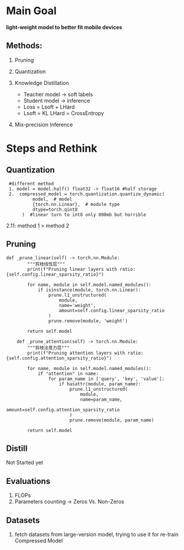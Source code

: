# Main Goal
**light-weight model to better fit mobile devices**

## Methods:
1. Pruning
2. Quantization
3. Knowledge Distillation
   - Teacher model -> soft labels
   - Student model -> inference
   - Loss = Lsoft + LHard 
   - Lsoft = KL LHard = CrossEntropy

4. Mix-precision Inference

# Steps and Rethink

## Quantization
  ```
   #different method
   1. model = model.half() float32 -> float16 #half storage
   2.  compressed_model = torch.quantization.quantize_dynamic(
            model,  # model
            {torch.nn.Linear},  # module type
            dtype=torch.qint8  
        )  #linear turn to int8 only 800mb but horrible 
  ```
  2.11: method 1 > method 2

## Pruning
```
def _prune_linear(self) -> torch.nn.Module:
        """剪枝线性层"""
        print(f"Pruning linear layers with ratio: {self.config.linear_sparsity_ratio}")
        
        for name, module in self.model.named_modules():
            if isinstance(module, torch.nn.Linear):
                prune.l1_unstructured(
                    module,
                    name='weight',
                    amount=self.config.linear_sparsity_ratio
                )
                prune.remove(module, 'weight')
                
        return self.model
    
    def _prune_attention(self) -> torch.nn.Module:
        """剪枝注意力层"""
        print(f"Pruning attention layers with ratio: {self.config.attention_sparsity_ratio}")
        
        for name, module in self.model.named_modules():
            if "attention" in name:
                for param_name in ['query', 'key', 'value']:
                    if hasattr(module, param_name):
                        prune.l1_unstructured(
                            module,
                            name=param_name,
                            amount=self.config.attention_sparsity_ratio
                        )
                        prune.remove(module, param_name)
            
        return self.model
```
## Distill
Not Started yet
## Evaluations
1. FLOPs
2. Parameters counting -> Zeros Vs. Non-Zeros  
## Datasets
1. fetch datasets from large-version model, trying to use it for re-train Compressed Model

